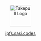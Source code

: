 <div align="center">
    <img src="https://stamp.fyi/avatar/sasid.eth" height="70" alt="Takepull Logo">
    <p><a href="https://ipfs.sasi.codes" target="_blank">ipfs.sasi.codes</a></p>
</div>

